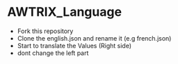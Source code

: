 # AWTRIX_Language
- Fork this repository
- Clone the english.json and rename it (e.g french.json)
- Start to translate the Values (Right side)
- dont change the left part
